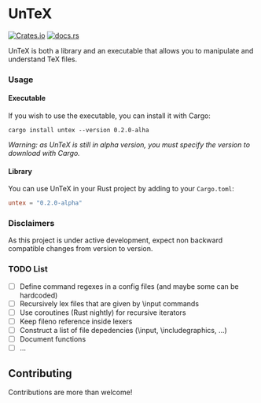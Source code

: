 # UnTeX

[![Crates.io](https://img.shields.io/crates/v/untex)](https://crates.io/crates/untex)
[![docs.rs](https://img.shields.io/docsrs/untex)](https://docs.rs/untex)

UnTeX is both a library and an executable that allows you to manipulate and understand TeX files.

### Usage

#### Executable

If you wish to use the executable, you can install it with Cargo:
```
cargo install untex --version 0.2.0-alha
```
*Warning: as UnTeX is still in alpha version, you must specify the version to download with Cargo.*

#### Library

You can use UnTeX in your Rust project by adding to your `Cargo.toml`:
```toml
untex = "0.2.0-alpha"
```

### Disclaimers

As this project is under active development, expect non backward compatible changes from version to version.

### TODO List

- [ ] Define command regexes in a config files (and maybe some can be hardcoded)
- [ ] Recursively lex files that are given by \input commands
- [ ] Use coroutines (Rust nightly) for recursive iterators 
- [ ] Keep fileno reference inside lexers
- [ ] Construct a list of file depedencies (\input, \includegraphics, ...)
- [ ] Document functions
- [ ] ...

## Contributing

Contributions are more than welcome!

